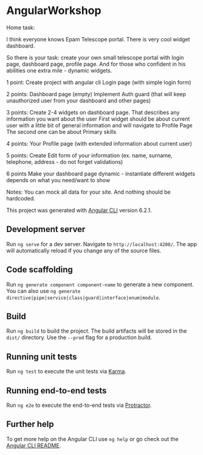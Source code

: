 # AngularWorkshop

Home task:

I think everyone knows Epam Telescope portal. There is very cool widget dashboard. 

So there is your task: create your own small telescope portal with login page, dashboard page, profile page. And for those who confident in his abilities one extra mile - dynamic widgets.

1 point:
Create project with angular cli
Login page (with simple login form)

2 points:
Dashboard page (empty)
Implement Auth guard (that will keep unauthorized user from your dashboard and other pages)

3 points:
Create 2-4 widgets on dashboard page. That describes any information you want about the user
First widget should be about current user with a little bit of general information and will navigate to Profile Page
The second one can be about Primary skills

4 points: 
Your Profile page (with extended information about current user)

5 points:
Create Edit form of your information (ex. name, surname, telephone, address - do not forget validations)

6 points
Make your dashboard page dynamic - instantiate different widgets depends on what you need/want to show


Notes: You can mock all data for your site. And nothing should be hardcoded.




This project was generated with [Angular CLI](https://github.com/angular/angular-cli) version 6.2.1.

## Development server

Run `ng serve` for a dev server. Navigate to `http://localhost:4200/`. The app will automatically reload if you change any of the source files.

## Code scaffolding

Run `ng generate component component-name` to generate a new component. You can also use `ng generate directive|pipe|service|class|guard|interface|enum|module`.

## Build

Run `ng build` to build the project. The build artifacts will be stored in the `dist/` directory. Use the `--prod` flag for a production build.

## Running unit tests

Run `ng test` to execute the unit tests via [Karma](https://karma-runner.github.io).

## Running end-to-end tests

Run `ng e2e` to execute the end-to-end tests via [Protractor](http://www.protractortest.org/).

## Further help

To get more help on the Angular CLI use `ng help` or go check out the [Angular CLI README](https://github.com/angular/angular-cli/blob/master/README.md).

